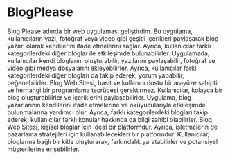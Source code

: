 # BlogPlease
Blog Please adında bir web uygulaması geliştirdim. Bu uygulama, kullanıcıların yazı, fotoğraf veya video gibi çeşitli içerikleri paylaşarak blog yazarı 
olarak kendilerini ifade etmelerini sağlar. Ayrıca, kullanıcılar farklı kategorilerdeki diğer bloglar ile etkileşimde bulunabilirler.
Uygulamada, kullanıcılar kendi bloglarını oluşturabilir, yazılarını paylaşabilir, fotoğraf ve video gibi medya dosyalarını ekleyebilirler. 
Ayrıca, kullanıcılar farklı kategorilerdeki diğer blogları da takip ederek, yorum yapabilir, beğenebilirler.
Blog Web Sitesi, basit ve kullanıcı dostu bir arayüze sahiptir ve herhangi bir programlama tecrübesi gerektirmez. 
Kullanıcılar, kolayca bir blog oluşturabilirler ve içeriklerini paylaşabilirler.
Uygulama, blog yazarlarının kendilerini ifade etmelerine ve okuyucularıyla etkileşimde bulunmalarına yardımcı olur. 
Ayrıca, farklı kategorilerdeki blogları takip ederek, kullanıcılar farklı konular hakkında da bilgi sahibi olabilirler.
Blog Web Sitesi, kişisel bloglar için ideal bir platformdur. Ayrıca, işletmelerin de pazarlama stratejileri için kullanabilecekleri bir platformdur. 
Kullanıcılar, bloglarına bağlı bir kitle oluşturarak, farkındalık yaratabilirler ve potansiyel müşterilerine erişebilirler.

